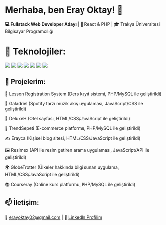# Merhaba, ben Eray Oktay! 👋  
**💻 Fullstack Web Developer Adayı** | 🌱 React & PHP | 🎓 Trakya Üniversitesi Bilgisayar Programcılığı 

# 🔨 Teknolojiler:
<img src="https://img.shields.io/badge/React-61DAFB?logo=react&logoColor=white" />
<img src="https://img.shields.io/badge/PHP-777BB4?logo=php&logoColor=white" />
<img src="https://img.shields.io/badge/MySQL-4479A1?logo=mysql&logoColor=white" />
<img src="https://img.shields.io/badge/JavaScript-F7DF1E?logo=javascript&logoColor=black" />
<img src="https://img.shields.io/badge/HTML5-E34F26?logo=html5&logoColor=white" />
<img src="https://img.shields.io/badge/CSS3-1572B6?logo=css3&logoColor=white" />
<img src="https://img.shields.io/badge/Node.js-339933?logo=node.js&logoColor=white" />

## 🚀 Projelerim:

📝 Lesson Registration System
(Ders kayıt sistemi, PHP/MySQL ile geliştirildi)



🎵 Galadriel
(Spotify tarzı müzik akış uygulaması, JavaScript/CSS ile geliştirildi)



🏨 DeluxeH
(Otel sayfası, HTML/CSS/JavaScript ile geliştirildi)



🛒 TrendSepeti
(E-commerce platformu, PHP/MySQL ile geliştirildi)



✍️ Erayca
(Kişisel blog sitesi, HTML/CSS/JavaScript ile geliştirildi)



🖼️ Resimex
(API ile resim getiren arama uygulaması, JavaScript/API ile geliştirildi)



🌍 GlobeTrotter
(Ülkeler hakkında bilgi sunan uygulama, HTML/CSS/JavaScript ile geliştirildi)



📚 Courseray
(Online kurs platformu, PHP/MySQL ile geliştirildi)




## 📫 **İletişim:**  
📧 erayoktay02@gmail.com | 🔗 [LinkedIn Profilim](https://www.linkedin.com/in/eray-oktay-b80098296/)
